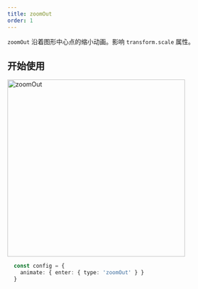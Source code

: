 ```yaml
---
title: zoomOut
order: 1
---
```


`zoomOut` 沿着图形中心点的缩小动画。影响 `transform.scale` 属性。

## 开始使用

<img alt="zoomOut" src="https://gw.alipayobjects.com/mdn/rms_f5c722/afts/img/A*PZ2gTrkV29YAAAAAAAAAAABkARQnAQ" width="400" />

```ts
  const config = {
    animate: { enter: { type: 'zoomOut' } }
  }
```
